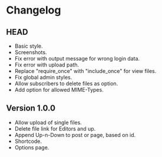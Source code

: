 # Changelog #


## HEAD ##

* Basic style.
* Screenshots.
* Fix error with output message for wrong login data.
* Fix error with upload path.
* Replace "require_once" with "include_once" for view files.
* Fix global admin styles.
* Allow subscribers to delete files as option.
* Add option for allowed MIME-Types.


## Version 1.0.0 ##

* Allow upload of single files.
* Delete file link for Editors and up.
* Append Up-n-Down to post or page, based on id.
* Shortcode.
* Options page.
